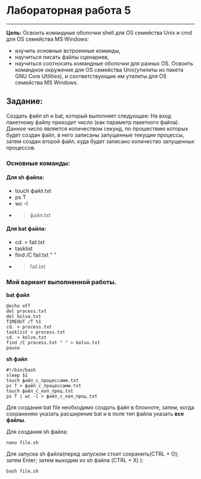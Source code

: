 # Лабораторная работа 5

---

**Цель:** Освоить командные оболочки shell для OS семейства Unix и cmd для OS семейства MS Windows:
* изучить основные встроенные команды,
* научиться писать файлы сценариев,
* научиться соотносить командные оболочки для разных OS.
Освоить командное окружение для OS семейства Unix(утилиты из пакета GNU Core Utilities), и соответствующие им утилиты для OS семейства MS Windows.

## Задание:
Создать файл sh и bat, который выполняет следующее:
На вход пакетному файлу приходит число (как параметр пакетного файла). Данное число является количеством секунд, по прошествию которых будет создан файл, в него записаны запущенные текущие процессы, затем создан второй файл, куда будет записано количество запущенных процессов.


### Основные команды:
#### Для sh файла:
 * touch файл.txt
 * ps T
 * wc -l
 * > файл.txt

#### Для bat файла:
 * cd. > fail.txt 
 * tasklist
 * find /C fail.txt " "
 * > fail.txt

### Мой вариант выполненной работы.
**bat файл**
```
@echo off
del process.txt
del kolvo.txt
TIMEOUT /T %1
cd. > process.txt
tasklist > process.txt
cd. > kolvo.txt
find /C process.txt " " > kolvo.txt
pause
```

**sh файл**

```
#!/bin/bash
sleep $1 
touch файл_с_процессами.txt
ps T > файл_с_процессами.txt 
touch файл_с_кол_проц.txt
ps T | wc -l > файл_с_кол_проц.txt
```
Для создания bat file необходимо создать файл в блокноте, затем, когда сохраненяю указать расширение bat и в поле тип файла указать **все файлы**.

Для создания sh файла:

```
nano file.sh
```

Для запуска sh файла(перед запуском стоит сохранить(CTRL + O); затем Enter; затем выходим из sh файла (CTRL + X) ):
```
bash file.sh
```
